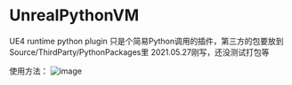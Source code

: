 # UnrealPythonVM
UE4 runtime python plugin
只是个简易Python调用的插件，第三方的包要放到Source/ThirdParty/PythonPackages里
2021.05.27刚写，还没测试打包等

使用方法：
![image](https://github.com/a2448825647/UnrealPythonVM/blob/main/Resources/1.png)
